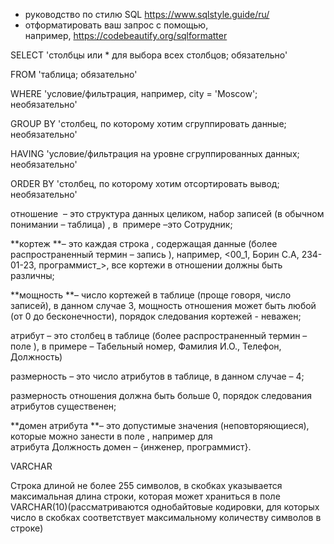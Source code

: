  - руководство по стилю SQL https://www.sqlstyle.guide/ru/
- отформатировать ваш запрос с помощью, например, https://codebeautify.org/sqlformatter



SELECT 'столбцы или * для выбора всех столбцов; обязательно'

FROM 'таблица; обязательно'

WHERE 'условие/фильтрация, например, city = 'Moscow'; необязательно'

GROUP BY 'столбец, по которому хотим сгруппировать данные; необязательно'

HAVING 'условие/фильтрация на уровне сгруппированных данных; необязательно'

ORDER BY 'столбец, по которому хотим отсортировать вывод; необязательно'



отношение  – это структура данных целиком, набор записей (в обычном понимании – таблица) , в  примере –это Сотрудник;

**кортеж **– это каждая строка , содержащая данные (более распространенный термин – запись ), например, <00_1, Борин С.А, 234-01-23, программист_>, все кортежи в отношении должны быть различны;

**мощность **– число кортежей в таблице (проще говоря, число записей), в данном случае 3, мощность отношения может быть любой (от 0 до бесконечности), порядок следования кортежей - неважен;

атрибут – это столбец в таблице (более распространенный термин – поле ), в примере – Табельный номер, Фамилия И.О., Телефон, Должность)

размерность – это число атрибутов в таблице, в данном случае – 4;

размерность отношения должна быть больше 0, порядок следования атрибутов существенен;

**домен атрибута **– это допустимые значения (неповторяющиеся), которые можно занести в поле , например для атрибута Должность домен – {инженер, программист}.

VARCHAR

Строка длиной не более 255 символов,
в скобках указывается максимальная
длина строки, которая может храниться в поле
VARCHAR(10)(рассматриваются однобайтовые кодировки,
для которых число в скобках соответствует максимальному
количеству символов в строке)
